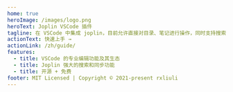```yaml
---
home: true
heroImage: /images/logo.png
heroText: Joplin VSCode 插件
tagline: 在 VSCode 中集成 joplin，目前允许直接对目录、笔记进行操作，同时支持搜索功能。
actionText: 快速上手 →
actionLink: /zh/guide/
features:
  - title: VSCode 的专业编辑功能及其生态
  - title: Joplin 强大的搜索和同步功能
  - title: 开源 + 免费
footer: MIT Licensed | Copyright © 2021-present rxliuli
---
```

